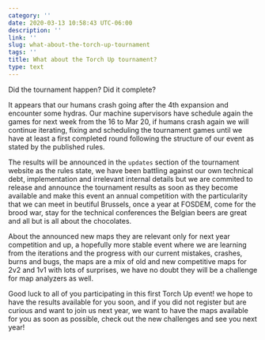 ```yaml
---
category: ''
date: 2020-03-13 10:58:43 UTC-06:00
description: ''
link: ''
slug: what-about-the-torch-up-tournament
tags: ''
title: What about the Torch Up tournament?
type: text
---
```

Did the tournament happen? Did it complete?

It appears that our humans crash going after the 4th expansion and encounter some hydras. Our machine supervisors have schedule again the games for next week from the 16 to Mar 20, if humans crash again we will continue iterating, fixing and scheduling the tournament games until we have at least a first completed round following the structure of our event as stated by the published rules.

The results will be announced in the `updates` section of the tournament website as the rules state, we have been battling against our own technical debt, implementation and irrelevant internal details but we are commited to release and announce the tournament results as soon as they become available and make this event an annual competition with the particularity that we can meet in beutiful Brussels, once a year at FOSDEM, come for the brood war, stay for the technical conferences the Belgian beers are great and all but is all about the chocolates.

About the announced new maps they are relevant only for next year competition and up, a hopefully more stable event where we are learning from the iterations and the progress with our current mistakes, crashes, burns and bugs, the maps are a mix of old and new competitive maps for 2v2 and 1v1 with lots of surprises, we have no doubt they will be a challenge for map analyzers as well.

Good luck to all of you participating in this first Torch Up event! we hope to have the results available for you soon, and if you did not register but are curious and want to join us next year, we want to have the maps available for you as soon as possible, check out the new challenges and see you next year!


